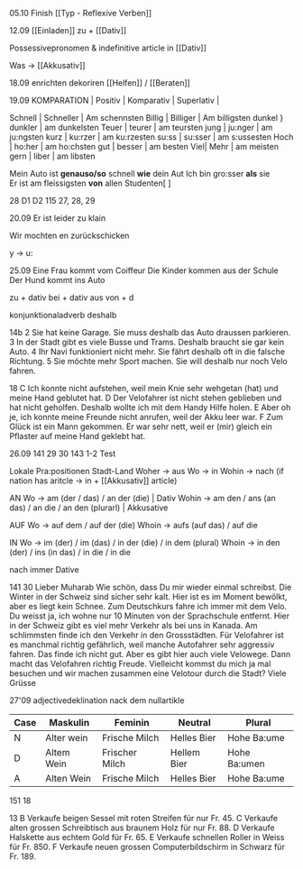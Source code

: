 05.10
Finish [[Typ - Reflexive Verben]]


12.09
[[Einladen]] zu + [[Dativ]]

Possessivepronomen & indefinitive article in [[Dativ]]

Was -> [[Akkusativ]]


18.09
enrichten dekoriren
[[Helfen]] / [[Beraten]]


19.09
KOMPARATION
| Positiv | Komparativ | Superlativ |

Schnell | Schneller | Am  schennsten
Billig | Billiger | Am billigsten
dunkel } dunkler | am dunkelsten
Teuer | teurer | am teursten
jung | ju:nger | am ju:ngsten
kurz | ku:rzer | am ku:rzesten
su:ss | su:sser | am s:ussesten
Hoch | ho:her | am ho:chsten
gut | besser | am besten
Viel| Mehr | am meisten
gern | liber | am libsten

Mein Auto ist **genauso/so** schnell **wie** dein Aut
Ich bin gro:sser **als** sie\
Er ist am fleissigsten **von** allen Studenten[ ]

28 D1 D2
115 27, 28, 29


20.09
Er ist leider zu klain

Wir mochten en zurückschicken 

y -> u: 


25.09
Eine Frau kommt vom Coiffeur
Die Kinder kommen aus der Schule
Der Hund kommt ins Auto

zu + dativ
bei + dativ
aus
von + d

konjunktionaladverb
deshalb


14b
2 Sie hat keine Garage. Sie muss deshalb das Auto draussen parkieren.
3 In der Stadt gibt es viele Busse und Trams. Deshalb braucht sie gar kein Auto.
4 Ihr Navi funktioniert nicht mehr. Sie fährt deshalb oft in die falsche Richtung.
5 Sie möchte mehr Sport machen. Sie will deshalb nur noch Velo fahren.


18
C Ich konnte nicht aufstehen, weil mein Knie sehr wehgetan (hat) und meine Hand geblutet hat.
D Der Velofahrer ist nicht stehen geblieben und hat nicht geholfen. Deshalb wollte ich mit dem Handy Hilfe holen.
E Aber oh je, ich konnte meine Freunde nicht anrufen, weil der Akku leer war.
F Zum Glück ist ein Mann gekommen. Er war sehr nett, weil er (mir) gleich ein Pflaster auf meine Hand geklebt hat.



26.09
141 29 30
143 1-2
Test

Lokale Pra:positionen
Stadt-Land
Woher -> aus
Wo -> in
Wohin -> nach (if nation has aritcle -> in + [[Akkusativ]] article)


AN
Wo -> am (der / das) / an der (die) | Dativ
Wohin -> am den / ans (an das) / an die  / an den (plurarl) | Akkusative

AUF
Wo -> auf dem / auf der (die) 
Whoin -> aufs (auf das) / auf die 

IN
Wo -> im (der) / im (das) / in der (die) / in dem (plural)
Whoin -> in den (der)  / ins (in das) / in die / in die

nach immer Dative

141 30
Lieber Muharab
Wie schön, dass Du mir wieder einmal schreibst. Die Winter in der Schweiz sind sicher sehr kalt. Hier ist es im Moment bewölkt, aber es liegt kein Schnee. Zum Deutschkurs fahre ich immer mit dem Velo. Du weisst ja, ich wohne nur 10 Minuten von der Sprachschule entfernt. Hier in der Schweiz gibt es viel mehr Verkehr als bei uns in Kanada. Am schlimmsten finde ich den Verkehr in den Grossstädten. Für Velofahrer ist es manchmal richtig gefährlich, weil manche Autofahrer sehr aggressiv fahren. Das finde ich nicht gut. Aber es gibt hier auch viele Velowege. Dann macht das Velofahren richtig Freude. Vielleicht kommst du mich ja mal besuchen und wir machen zusammen eine Velotour durch die Stadt?
Viele Grüsse


27'09
adjectivedeklination nack dem nullartikle

| Case | Maskulin   | Feminin        | Neutral     | Plural       |
| ---- | ---------- | -------------- | ----------- | ------------ |
| N    | Alter wein | Frische Milch  | Helles Bier | Hohe Ba:ume  |
| D    | Altem Wein | Frischer Milch | Hellem Bier | Hohe Ba:umen |
| A    | Alten Wein | Frische Milch  | Helles Bier | Hohe Ba:ume  |
 

151 18

13
B Verkaufe beigen Sessel mit roten Streifen für nur Fr. 45.
C Verkaufe alten grossen Schreibtisch aus braunem Holz für nur Fr. 88.
D Verkaufe Halskette aus echtem Gold für Fr. 65.
E Verkaufe schnellen Roller in Weiss für Fr. 850.
F Verkaufe neuen grossen Computerbildschirm in Schwarz für Fr. 189.